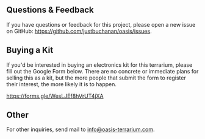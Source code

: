 ## Questions & Feedback

If you have questions or feedback for this project, please open a new issue on GitHub: https://github.com/justbuchanan/oasis/issues.

## Buying a Kit

If you'd be interested in buying an electronics kit for this terrarium, please fill out the Google Form below. There are no concrete or immediate plans for selling this as a kit, but the more people that submit the form to register their interest, the more likely it is to happen.

https://forms.gle/WesLJEf8hVrUT4jXA

## Other

For other inquiries, send mail to info@oasis-terrarium.com.
